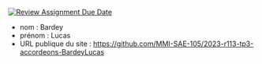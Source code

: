 [![Review Assignment Due Date](https://classroom.github.com/assets/deadline-readme-button-24ddc0f5d75046c5622901739e7c5dd533143b0c8e959d652212380cedb1ea36.svg)](https://classroom.github.com/a/SKyKHAPL)
- nom : Bardey
- prénom : Lucas
- URL publique du site : https://github.com/MMI-SAE-105/2023-r113-tp3-accordeons-BardeyLucas
